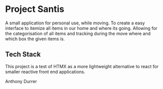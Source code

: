 # Project Santis
A small application for personal use, while moving. To create a easy interface 
to itemize all items in our home and where its going. Allowing for the categorisation
of all items and tracking during the move where and which box the given items is.

## Tech Stack
This project is a test of HTMX as a more lightweight alternative to react for 
smaller reactive front end applications.


Anthony Durrer
